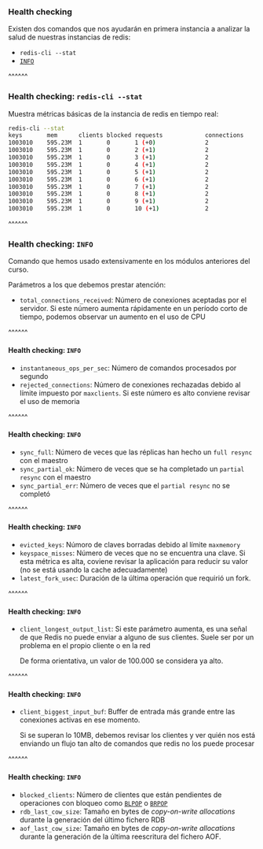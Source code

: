 ### Health checking

Existen dos comandos que nos ayudarán en primera instancia a analizar la salud de nuestras instancias de redis:

* `redis-cli --stat`
* [`INFO`](https://redis.io/commands/info)

^^^^^^

### Health checking: `redis-cli --stat`

Muestra métricas básicas de la instancia de redis en tiempo real:

```bash
redis-cli --stat
keys       mem      clients blocked requests            connections
1003010    595.23M  1       0       1 (+0)              2
1003010    595.23M  1       0       2 (+1)              2
1003010    595.23M  1       0       3 (+1)              2
1003010    595.23M  1       0       4 (+1)              2
1003010    595.23M  1       0       5 (+1)              2
1003010    595.23M  1       0       6 (+1)              2
1003010    595.23M  1       0       7 (+1)              2
1003010    595.23M  1       0       8 (+1)              2
1003010    595.23M  1       0       9 (+1)              2
1003010    595.23M  1       0       10 (+1)             2
```

^^^^^^

### Health checking: `INFO`

Comando que hemos usado extensivamente en los módulos anteriores del curso.

Parámetros a los que debemos prestar atención:

* `total_connections_received`: Número de conexiones aceptadas por el servidor. Si este número
  aumenta rápidamente en un período corto de tiempo, podemos observar un aumento en el uso de CPU


^^^^^^

#### Health checking: `INFO`

* `instantaneous_ops_per_sec`: Número de comandos procesados por segundo
* `rejected_connections`: Número de conexiones rechazadas debido al límite impuesto por `maxclients`.
  Si este número es alto conviene revisar el uso de memoria  
   

^^^^^^

#### Health checking: `INFO`

* `sync_full`: Número de veces que las réplicas han hecho un `full resync` con el maestro
* `sync_partial_ok`: Número de veces que se ha completado un `partial resync` con el maestro
* `sync_partial_err`: Número de veces que el `partial resync` no se completó


^^^^^^

#### Health checking: `INFO`

* `evicted_keys`: Númoro de claves borradas debido al límite `maxmemory`
* `keyspace_misses`: Número de veces que no se encuentra una clave. Si esta métrica es alta,
  coviene revisar la aplicación para reducir su valor (no se está usando la cache adecuadamente)
* `latest_fork_usec`: Duración de la última operación que requirió un fork.

^^^^^^

#### Health checking: `INFO`

* `client_longest_output_list`: Si este parámetro aumenta, es una señal de que Redis no puede enviar
  a alguno de sus clientes. Suele ser por un problema en el propio cliente o en la red
  
  De forma orientativa, un valor de 100.000 se considera ya alto.
  

^^^^^^

#### Health checking: `INFO`

* `client_biggest_input_buf`: Buffer de entrada más grande entre las conexiones activas en ese momento.

  Si se superan lo 10MB, debemos revisar los clientes y ver quién nos está enviando un flujo tan alto de
  comandos que redis no los puede procesar
  

^^^^^^

#### Health checking: `INFO`

* `blocked_clients`: Número de clientes que están pendientes de operaciones con bloqueo como
  [`BLPOP`](https://redis.io/commands/blpop) o [`BRPOP`](https://redis.io/commands/brpop)
* `rdb_last_cow_size`: Tamaño en bytes de _copy-on-write allocations_ durante la generación del último
  fichero RDB
* `aof_last_cow_size`: Tamaño en bytes de _copy-on-write allocations_ durante la generación de la última
  reescritura del fichero AOF.


